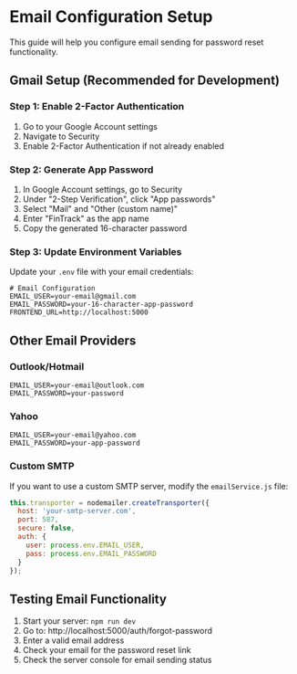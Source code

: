 # Email Configuration Setup

This guide will help you configure email sending for password reset functionality.

## Gmail Setup (Recommended for Development)

### Step 1: Enable 2-Factor Authentication
1. Go to your Google Account settings
2. Navigate to Security
3. Enable 2-Factor Authentication if not already enabled

### Step 2: Generate App Password
1. In Google Account settings, go to Security
2. Under "2-Step Verification", click "App passwords"
3. Select "Mail" and "Other (custom name)"
4. Enter "FinTrack" as the app name
5. Copy the generated 16-character password

### Step 3: Update Environment Variables
Update your `.env` file with your email credentials:

```env
# Email Configuration
EMAIL_USER=your-email@gmail.com
EMAIL_PASSWORD=your-16-character-app-password
FRONTEND_URL=http://localhost:5000
```

## Other Email Providers

### Outlook/Hotmail
```env
EMAIL_USER=your-email@outlook.com
EMAIL_PASSWORD=your-password
```

### Yahoo
```env
EMAIL_USER=your-email@yahoo.com
EMAIL_PASSWORD=your-app-password
```

### Custom SMTP
If you want to use a custom SMTP server, modify the `emailService.js` file:

```javascript
this.transporter = nodemailer.createTransporter({
  host: 'your-smtp-server.com',
  port: 587,
  secure: false,
  auth: {
    user: process.env.EMAIL_USER,
    pass: process.env.EMAIL_PASSWORD
  }
});
```

## Testing Email Functionality

1. Start your server: `npm run dev`
2. Go to: http://localhost:5000/auth/forgot-password
3. Enter a valid email address
4. Check your email for the password reset link
5. Check the server console for email sending status
